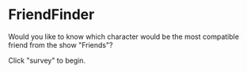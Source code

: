 # FriendFinder
Would you like to know which character would be the most compatible friend from the show "Friends"?

Click "survey" to begin.

